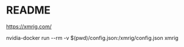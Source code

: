 # README

https://xmrig.com/

nvidia-docker run --rm -v $(pwd)/config.json:/xmrig/config.json xmrig
